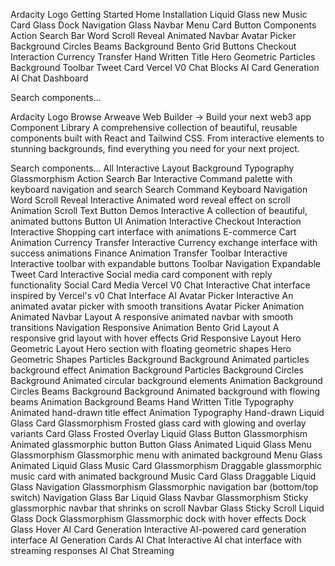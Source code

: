 
Ardacity Logo
Getting Started
Home
Installation
Liquid Glass
new
Music Card
Glass Dock
Navigation
Glass Navbar
Menu
Card
Button
Components
Action Search Bar
Word Scroll Reveal
Animated Navbar
Avatar Picker
Background Circles
Beams Background
Bento Grid
Buttons
Checkout Interaction
Currency Transfer
Hand Written Title
Hero Geometric
Particles Background
Toolbar
Tweet Card
Vercel V0 Chat
Blocks
AI Card Generation
AI Chat
Dashboard

Search components...

Ardacity Logo
Browse Arweave Web Builder
→ Build your next web3 app
Component Library
A comprehensive collection of beautiful, reusable components built with React and Tailwind CSS. From interactive elements to stunning backgrounds, find everything you need for your next project.

Search components...
All
Interactive
Layout
Background
Typography
Glassmorphism
Action Search Bar
Interactive
Command palette with keyboard navigation and search
Search
Command
Keyboard
Navigation
Word Scroll Reveal
Interactive
Animated word reveal effect on scroll
Animation
Scroll
Text
Button Demos
Interactive
A collection of beautiful, animated buttons
Button
UI
Animation
Interactive
Checkout Interaction
Interactive
Shopping cart interface with animations
E-commerce
Cart
Animation
Currency Transfer
Interactive
Currency exchange interface with success animations
Finance
Animation
Transfer
Toolbar
Interactive
Interactive toolbar with expandable buttons
Toolbar
Navigation
Expandable
Tweet Card
Interactive
Social media card component with reply functionality
Social
Card
Media
Vercel V0 Chat
Interactive
Chat interface inspired by Vercel's v0
Chat
Interface
AI
Avatar Picker
Interactive
An animated avatar picker with smooth transitions
Avatar
Picker
Animation
Animated Navbar
Layout
A responsive animated navbar with smooth transitions
Navigation
Responsive
Animation
Bento Grid
Layout
A responsive grid layout with hover effects
Grid
Responsive
Layout
Hero Geometric
Layout
Hero section with floating geometric shapes
Hero
Geometric
Shapes
Particles Background
Background
Animated particles background effect
Animation
Background
Particles
Background Circles
Background
Animated circular background elements
Animation
Background
Circles
Beams Background
Background
Animated background with flowing beams
Animation
Background
Beams
Hand Written Title
Typography
Animated hand-drawn title effect
Animation
Typography
Hand-drawn
Liquid Glass Card
Glassmorphism
Frosted glass card with glowing and overlay variants
Card
Glass
Frosted
Overlay
Liquid Glass Button
Glassmorphism
Animated glassmorphic button
Button
Glass
Animated
Liquid Glass Menu
Glassmorphism
Glassmorphic menu with animated background
Menu
Glass
Animated
Liquid Glass Music Card
Glassmorphism
Draggable glassmorphic music card with animated background
Music
Card
Glass
Draggable
Liquid Glass Navigation
Glassmorphism
Glassmorphic navigation bar (bottom/top switch)
Navigation
Glass
Bar
Liquid Glass Navbar
Glassmorphism
Sticky glassmorphic navbar that shrinks on scroll
Navbar
Glass
Sticky
Scroll
Liquid Glass Dock
Glassmorphism
Glassmorphic dock with hover effects
Dock
Glass
Hover
AI Card Generation
Interactive
AI-powered card generation interface
AI
Generation
Cards
AI Chat
Interactive
AI chat interface with streaming responses
AI
Chat
Streaming